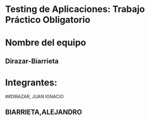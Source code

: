 # Testing de Aplicaciones: Trabajo Práctico Obligatorio
# Nombre del equipo
## Dirazar-Biarrieta
# Integrantes:
##DIRAZAR, JUAN IGNACIO
## BIARRIETA,ALEJANDRO 
